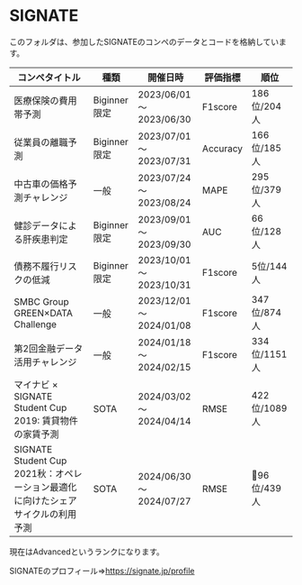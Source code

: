 # SIGNATE
このフォルダは、参加したSIGNATEのコンペのデータとコードを格納しています。

| コンペタイトル             |種類               | 開催日時               | 評価指標 | 順位        | 
| -------------------------- | ----------- | ---------------------- | -------- | ----------- | 
| 医療保険の費用帯予測       |Biginner限定               | 2023/06/01～2023/06/30 | F1score  | 186位/204人 | 
| 従業員の離職予測           |Biginner限定               | 2023/07/01～2023/07/31 | Accuracy | 166位/185人 | 
| 中古車の価格予測チャレンジ           |一般               | 2023/07/24～2023/08/24 | MAPE | 295位/379人 | 
| 健診データによる肝疾患判定 |Biginner限定               | 2023/09/01～2023/09/30 | AUC      | 66位/128人  | 
| 債務不履行リスクの低減     |Biginner限定               | 2023/10/01～2023/10/31 | F1score  | 5位/144人   | 
| SMBC Group GREEN×DATA Challenge     |一般               | 2023/12/01～2024/01/08 | F1score  | 347位/874人   | 
| 第2回金融データ活用チャレンジ     |一般               | 2024/01/18～2024/02/15 | F1score  | 334位/1151人   |
| マイナビ × SIGNATE Student Cup 2019: 賃貸物件の家賃予測     |SOTA               | 2024/03/02～2024/04/14 | RMSE  |  422位/1089人  |
| SIGNATE Student Cup 2021秋：オペレーション最適化に向けたシェアサイクルの利用予測     |SOTA               | 2024/06/30～2024/07/27 | RMSE  |  🥉96位/439人  |

現在はAdvancedというランクになります。

SIGNATEのプロフィール⇒https://signate.jp/profile
